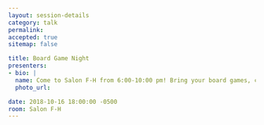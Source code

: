 ```yaml
---
layout: session-details
category: talk
permalink:
accepted: true
sitemap: false

title: Board Game Night
presenters:
- bio: |
  name: Come to Salon F-H from 6:00-10:00 pm! Bring your board games, card games, and sense of whimsy.
  photo_url:

date: 2018-10-16 18:00:00 -0500
room: Salon F-H
---
```

